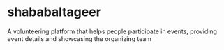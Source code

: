 # shababaltageer
A volunteering platform that helps people participate in events, providing event details and showcasing the organizing team
